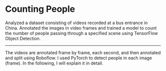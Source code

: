 # Counting People
Analyzed a dataset consisting of videos recorded at a bus entrance in China. Annotated the images in video frames and trained a model to count the number of people passing through a specified scene using TensorFlow Object Detection.

---

The videos are annotated frame by frame, each second, and then annotated and split using Roboflow. I used PyTorch to detect people in each image (frame). In the following, I will explain it in detail.
